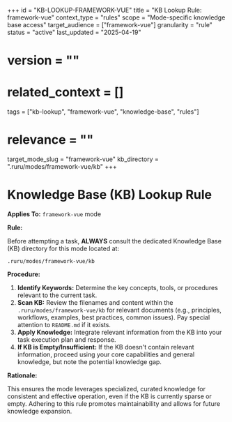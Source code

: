 +++
id = "KB-LOOKUP-FRAMEWORK-VUE"
title = "KB Lookup Rule: framework-vue"
context_type = "rules"
scope = "Mode-specific knowledge base access"
target_audience = ["framework-vue"]
granularity = "rule"
status = "active"
last_updated = "2025-04-19"
# version = ""
# related_context = []
tags = ["kb-lookup", "framework-vue", "knowledge-base", "rules"]
# relevance = ""
target_mode_slug = "framework-vue"
kb_directory = ".ruru/modes/framework-vue/kb"
+++

# Knowledge Base (KB) Lookup Rule

**Applies To:** `framework-vue` mode

**Rule:**

Before attempting a task, **ALWAYS** consult the dedicated Knowledge Base (KB) directory for this mode located at:

`.ruru/modes/framework-vue/kb`

**Procedure:**

1.  **Identify Keywords:** Determine the key concepts, tools, or procedures relevant to the current task.
2.  **Scan KB:** Review the filenames and content within the `.ruru/modes/framework-vue/kb` for relevant documents (e.g., principles, workflows, examples, best practices, common issues). Pay special attention to `README.md` if it exists.
3.  **Apply Knowledge:** Integrate relevant information from the KB into your task execution plan and response.
4.  **If KB is Empty/Insufficient:** If the KB doesn't contain relevant information, proceed using your core capabilities and general knowledge, but note the potential knowledge gap.

**Rationale:**

This ensures the mode leverages specialized, curated knowledge for consistent and effective operation, even if the KB is currently sparse or empty. Adhering to this rule promotes maintainability and allows for future knowledge expansion.

